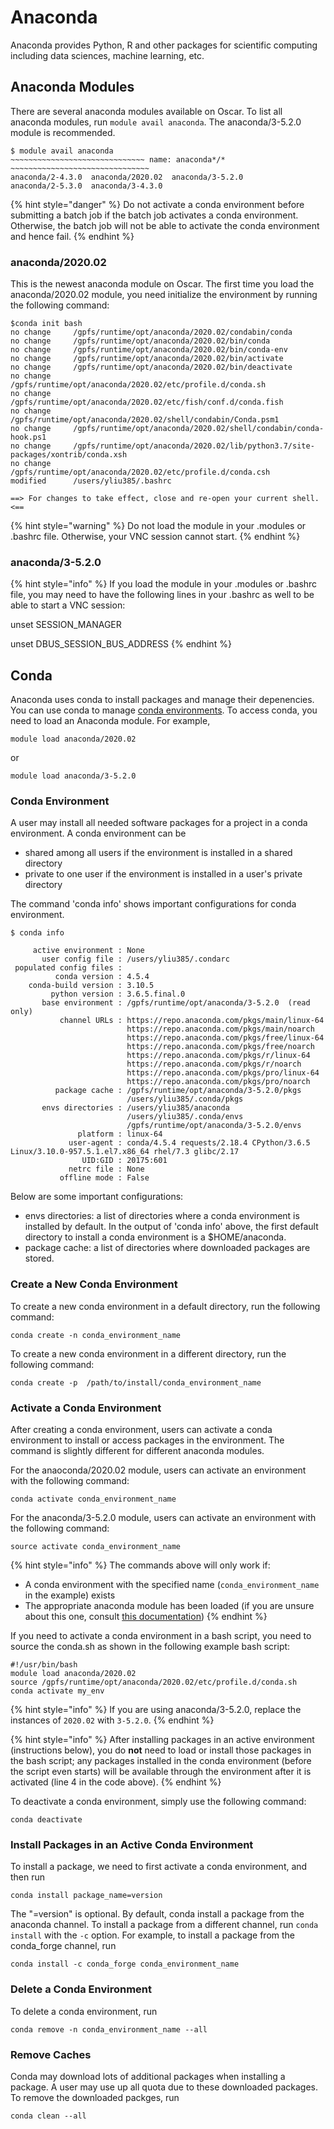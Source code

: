 # Anaconda

Anaconda provides Python, R and other packages for scientific computing including data sciences, machine learning, etc.  

## Anaconda Modules

There are several anaconda modules available on Oscar. To list all anaconda modules, run `module avail anaconda`. The anaconda/3-5.2.0 module is recommended.

```text
$ module avail anaconda
~~~~~~~~~~~~~~~~~~~~~~~~~~~~~~ name: anaconda*/* ~~~~~~~~~~~~~~~~~~~~~~~~~~~~~~~
anaconda/2-4.3.0  anaconda/2020.02  anaconda/3-5.2.0  
anaconda/2-5.3.0  anaconda/3-4.3.0  
```

{% hint style="danger" %}
Do not activate a conda environment before submitting a batch job if the batch job activates a conda environment. Otherwise, the batch job will not be able to activate the conda environment and hence fail.
{% endhint %}

### anaconda/2020.02

This is the newest anaconda module on Oscar. The first time you load the anaconda/2020.02 module, you need initialize the environment by running the following command:

```text
$conda init bash
no change     /gpfs/runtime/opt/anaconda/2020.02/condabin/conda
no change     /gpfs/runtime/opt/anaconda/2020.02/bin/conda
no change     /gpfs/runtime/opt/anaconda/2020.02/bin/conda-env
no change     /gpfs/runtime/opt/anaconda/2020.02/bin/activate
no change     /gpfs/runtime/opt/anaconda/2020.02/bin/deactivate
no change     /gpfs/runtime/opt/anaconda/2020.02/etc/profile.d/conda.sh
no change     /gpfs/runtime/opt/anaconda/2020.02/etc/fish/conf.d/conda.fish
no change     /gpfs/runtime/opt/anaconda/2020.02/shell/condabin/Conda.psm1
no change     /gpfs/runtime/opt/anaconda/2020.02/shell/condabin/conda-hook.ps1
no change     /gpfs/runtime/opt/anaconda/2020.02/lib/python3.7/site-packages/xontrib/conda.xsh
no change     /gpfs/runtime/opt/anaconda/2020.02/etc/profile.d/conda.csh
modified      /users/yliu385/.bashrc

==> For changes to take effect, close and re-open your current shell. <==

```

{% hint style="warning" %}
Do not load the module in your .modules or .bashrc file. Otherwise, your VNC session cannot start.
{% endhint %}

### anaconda/3-5.2.0

{% hint style="info" %}
If you load the module in your .modules or .bashrc file, you may need to have the following lines in your .bashrc as well to be able to start a VNC session:

unset SESSION\_MANAGER

unset DBUS\_SESSION\_BUS\_ADDRESS
{% endhint %}

## Conda

Anaconda uses conda to install packages and manage their depenencies. You can use conda to manage [conda environments](https://docs.conda.io/projects/conda/en/latest/user-guide/tasks/manage-environments.html). To access conda, you need to load an Anaconda module. For example,

```text
module load anaconda/2020.02
```

or

```text
module load anaconda/3-5.2.0
```

### Conda Environment

A user may install all needed software packages for a project in a conda environment. A conda environment can be

* shared among all users if the environment is installed in a shared directory
* private to one user if the environment is installed in a user's private directory

The command 'conda info' shows important configurations for conda environment.

```text
$ conda info

     active environment : None
       user config file : /users/yliu385/.condarc
 populated config files : 
          conda version : 4.5.4
    conda-build version : 3.10.5
         python version : 3.6.5.final.0
       base environment : /gpfs/runtime/opt/anaconda/3-5.2.0  (read only)
           channel URLs : https://repo.anaconda.com/pkgs/main/linux-64
                          https://repo.anaconda.com/pkgs/main/noarch
                          https://repo.anaconda.com/pkgs/free/linux-64
                          https://repo.anaconda.com/pkgs/free/noarch
                          https://repo.anaconda.com/pkgs/r/linux-64
                          https://repo.anaconda.com/pkgs/r/noarch
                          https://repo.anaconda.com/pkgs/pro/linux-64
                          https://repo.anaconda.com/pkgs/pro/noarch
          package cache : /gpfs/runtime/opt/anaconda/3-5.2.0/pkgs
                          /users/yliu385/.conda/pkgs
       envs directories : /users/yliu385/anaconda
                          /users/yliu385/.conda/envs
                          /gpfs/runtime/opt/anaconda/3-5.2.0/envs
               platform : linux-64
             user-agent : conda/4.5.4 requests/2.18.4 CPython/3.6.5 Linux/3.10.0-957.5.1.el7.x86_64 rhel/7.3 glibc/2.17
                UID:GID : 20175:601
             netrc file : None
           offline mode : False

```

Below are some important configurations:

* envs directories: a list of directories where a conda environment is installed by default. In the output of 'conda info' above, the first default directory to install a conda environment  is a $HOME/anaconda. 
* package cache: a list of directories where downloaded packages are stored.

### Create a New Conda Environment

To create a new conda environment in a default directory, run the following command:

```text
conda create -n conda_environment_name
```

To create  a new conda environment in a different directory, run the following command:

```text
conda create -p  /path/to/install/conda_environment_name
```

### Activate a Conda Environment

After creating a conda environment, users can activate a conda environment to install or access packages in the environment. The command is slightly different for different anaconda modules.

For the anaoconda/2020.02 module, users can activate an environment with the following command:

```text
conda activate conda_environment_name
```

For the anaconda/3-5.2.0 module, users can activate an environment with the following command:

```text
source activate conda_environment_name
```

{% hint style="info" %}
The commands above will only work if:

* A conda environment with the specified name \(`conda_environment_name` in the example\) exists
* The appropriate anaconda module has been loaded \(if you are unsure about this one, consult [this documentation](https://docs.ccv.brown.edu/oscar/software/modules)\)
{% endhint %}

If you need to activate a conda environment in a bash script, you need to source the conda.sh as shown in the following example bash script:

```text
#!/usr/bin/bash
module load anaconda/2020.02
source /gpfs/runtime/opt/anaconda/2020.02/etc/profile.d/conda.sh
conda activate my_env
```

{% hint style="info" %}
If you are using anaconda/3-5.2.0, replace the instances of `2020.02` with `3-5.2.0`.
{% endhint %}

{% hint style="info" %}
After installing packages in an active environment \(instructions below\), you do **not** need to load or install those packages in the bash script; any packages installed in the conda environment \(before the script even starts\) will be available through the environment after it is activated \(line 4 in the code above\).
{% endhint %}

To deactivate a conda environment, simply use the following command:

```text
conda deactivate
```

### Install Packages in an Active Conda Environment

To install a package, we need to first activate a conda environment, and then run

```text
conda install package_name=version
```

The "=version" is optional. By default, conda install a package from the anaconda channel. To install a package from a different channel, run `conda install` with the `-c` option. For example, to install a package from the conda\_forge channel, run

```text
conda install -c conda_forge conda_environment_name
```

### Delete a Conda Environment

To delete a conda environment, run

```text
conda remove -n conda_environment_name --all
```

### Remove Caches

Conda may download lots of additional packages when installing a package. A user may use up all quota due to these downloaded packages. To remove the downloaded packges, run

```text
conda clean --all
```

